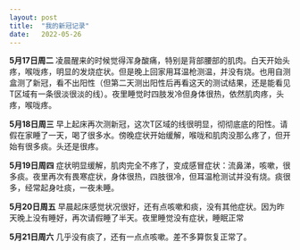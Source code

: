 ```yaml
---
layout:	post
title:	"我的新冠记录"
date:	2022-05-26
---
```

**5月17日周二** 凌晨醒来的时候觉得浑身酸痛，特别是背部腰部的肌肉。白天开始头疼，喉咙疼，明显的发烧症状。但是晚上回家用耳温枪测温，并没有烧。也用自测盒测了新冠，看不出阳性（但第二天测出阳性后再看这天的测试结果，还是能看见T区域有一条很淡很淡的线）。夜里睡觉时四肢发冷但身体很热，依然肌肉疼，头疼，喉咙疼。

**5月18日周三** 早上起床再次测新冠，这次T区域的线很明显，彻彻底底的阳性。请假在家睡了一天，喝了很多水。傍晚症状开始缓解，喉咙和肌肉没那么疼了，但开始有很多痰。头还是很疼。

**5月19日周四** 症状明显缓解，肌肉完全不疼了，变成感冒症状：流鼻涕，咳嗽，很多痰。夜里再次有畏寒症状，身体很热，四肢很冷，但耳温枪测试并没有烧。痰很多，经常起身吐痰，一夜未睡。

**5月20日周五** 早晨起床感觉状况很好，还有点咳嗽和痰，没有其他症状。因为昨天晚上没有睡好，再次请假睡了半天。夜里睡觉没有症状，睡眠正常

**5月21日周六** 几乎没有痰了，还有一点点咳嗽。差不多算恢复正常了。
